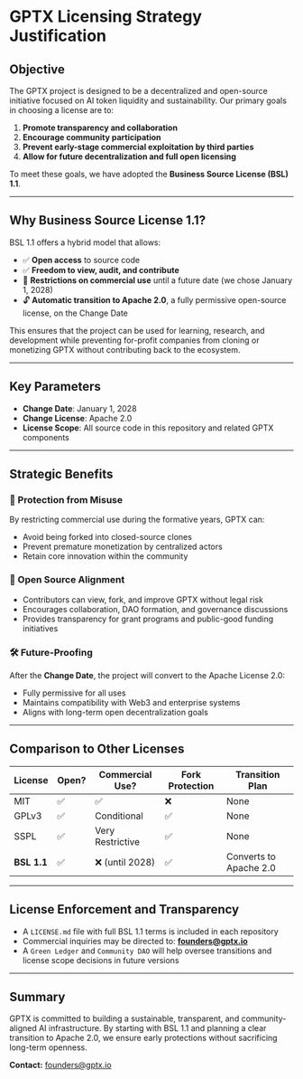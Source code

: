 # GPTX Licensing Strategy Justification

## Objective

The GPTX project is designed to be a decentralized and open-source initiative focused on AI token liquidity and sustainability. Our primary goals in choosing a license are to:

1. **Promote transparency and collaboration**
2. **Encourage community participation**
3. **Prevent early-stage commercial exploitation by third parties**
4. **Allow for future decentralization and full open licensing**

To meet these goals, we have adopted the **Business Source License (BSL) 1.1**.

---

## Why Business Source License 1.1?

BSL 1.1 offers a hybrid model that allows:

- ✅ **Open access** to source code
- ✅ **Freedom to view, audit, and contribute**
- 🚫 **Restrictions on commercial use** until a future date (we chose January 1, 2028)
- 🔓 **Automatic transition to Apache 2.0**, a fully permissive open-source license, on the Change Date

This ensures that the project can be used for learning, research, and development while preventing for-profit companies from cloning or monetizing GPTX without contributing back to the ecosystem.

---

## Key Parameters

- **Change Date**: January 1, 2028
- **Change License**: Apache 2.0
- **License Scope**: All source code in this repository and related GPTX components

---

## Strategic Benefits

### 🔐 Protection from Misuse

By restricting commercial use during the formative years, GPTX can:
- Avoid being forked into closed-source clones
- Prevent premature monetization by centralized actors
- Retain core innovation within the community

### 🤝 Open Source Alignment

- Contributors can view, fork, and improve GPTX without legal risk
- Encourages collaboration, DAO formation, and governance discussions
- Provides transparency for grant programs and public-good funding initiatives

### 🛠 Future-Proofing

After the **Change Date**, the project will convert to the Apache License 2.0:
- Fully permissive for all uses
- Maintains compatibility with Web3 and enterprise systems
- Aligns with long-term open decentralization goals

---

## Comparison to Other Licenses

| License     | Open? | Commercial Use? | Fork Protection | Transition Plan |
|-------------|--------|------------------|------------------|------------------|
| MIT         | ✅     | ✅               | ❌               | None             |
| GPLv3       | ✅     | Conditional      | ✅               | None             |
| SSPL        | ✅     | Very Restrictive | ✅               | None             |
| **BSL 1.1** | ✅     | ❌ (until 2028)   | ✅               | Converts to Apache 2.0 |

---

## License Enforcement and Transparency

- A `LICENSE.md` file with full BSL 1.1 terms is included in each repository
- Commercial inquiries may be directed to: **founders@gptx.io**
- A `Green Ledger` and `Community DAO` will help oversee transitions and license scope decisions in future versions

---

## Summary

GPTX is committed to building a sustainable, transparent, and community-aligned AI infrastructure. By starting with BSL 1.1 and planning a clear transition to Apache 2.0, we ensure early protections without sacrificing long-term openness.

**Contact:** founders@gptx.io
